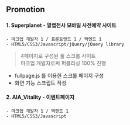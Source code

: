 ## Promotion 

#### 1. Superplanet - 열랩전사 모바일 사전예약 사이트
```
- 마크업 개발자 1 / 프론트엔드 1 / 백엔드 1
- HTML5/CSS3/Javascript/jQuery/jQuery library
```
> 4페이지로 구성된 풀 스크롤 사이트 <br>
 마크업 개발자로써 퍼블리싱 100% 진행 


- fullpage.js 를 이용한 스크롤 페이지 구성
- 화면 기능 스크립트 작성


#### 2. AIA_Vitality - 이벤트페이지
```
- 마크업 개발자 1 / 백엔드 1
- HTML5/CSS3/Javascript
```


  

